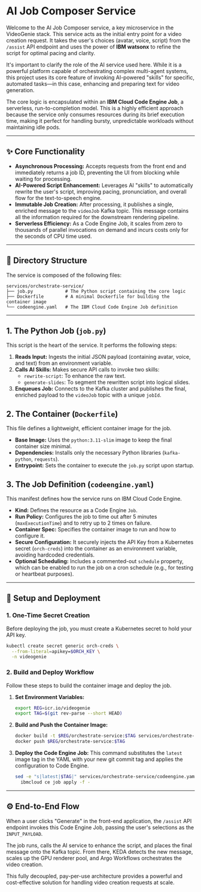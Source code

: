 # AI Job Composer Service

Welcome to the AI Job Composer service, a key microservice in the VideoGenie stack. This service acts as the initial entry point for a video creation request. It takes the user's choices (avatar, voice, script) from the `/assist` API endpoint and uses the power of **IBM watsonx** to refine the script for optimal pacing and clarity.

It's important to clarify the role of the AI service used here. While it is a powerful platform capable of orchestrating complex multi-agent systems, this project uses its core feature of invoking AI-powered "skills" for specific, automated tasks—in this case, enhancing and preparing text for video generation.

The core logic is encapsulated within an **IBM Cloud Code Engine Job**, a serverless, run-to-completion model. This is a highly efficient approach because the service only consumes resources during its brief execution time, making it perfect for handling bursty, unpredictable workloads without maintaining idle pods.

-----

## ✨ Core Functionality

  * **Asynchronous Processing:** Accepts requests from the front end and immediately returns a job ID, preventing the UI from blocking while waiting for processing.
  * **AI-Powered Script Enhancement:** Leverages AI "skills" to automatically rewrite the user's script, improving pacing, pronunciation, and overall flow for the text-to-speech engine.
  * **Immutable Job Creation:** After processing, it publishes a single, enriched message to the `videoJob` Kafka topic. This message contains all the information required for the downstream rendering pipeline.
  * **Serverless Efficiency:** As a Code Engine Job, it scales from zero to thousands of parallel invocations on demand and incurs costs only for the seconds of CPU time used.

-----

## 📁 Directory Structure

The service is composed of the following files:

```text
services/orchestrate-service/
├── job.py            # The Python script containing the core logic
├── Dockerfile        # A minimal Dockerfile for building the container image
└── codeengine.yaml   # The IBM Cloud Code Engine Job definition
```

-----

## 1\. The Python Job (`job.py`)

This script is the heart of the service. It performs the following steps:

1.  **Reads Input:** Ingests the initial JSON payload (containing avatar, voice, and text) from an environment variable.
2.  **Calls AI Skills:** Makes secure API calls to invoke two skills:
      * `rewrite-script`: To enhance the raw text.
      * `generate-slides`: To segment the rewritten script into logical slides.
3.  **Enqueues Job:** Connects to the Kafka cluster and publishes the final, enriched payload to the `videoJob` topic with a unique `jobId`.

## 2\. The Container (`Dockerfile`)

This file defines a lightweight, efficient container image for the job.

  * **Base Image:** Uses the `python:3.11-slim` image to keep the final container size minimal.
  * **Dependencies:** Installs only the necessary Python libraries (`kafka-python`, `requests`).
  * **Entrypoint:** Sets the container to execute the `job.py` script upon startup.

## 3\. The Job Definition (`codeengine.yaml`)

This manifest defines how the service runs on IBM Cloud Code Engine.

  * **Kind:** Defines the resource as a Code Engine `Job`.
  * **Run Policy:** Configures the job to time out after 5 minutes (`maxExecutionTime`) and to retry up to 2 times on failure.
  * **Container Spec:** Specifies the container image to run and how to configure it.
  * **Secure Configuration:** It securely injects the API Key from a Kubernetes secret (`orch-creds`) into the container as an environment variable, avoiding hardcoded credentials.
  * **Optional Scheduling:** Includes a commented-out `schedule` property, which can be enabled to run the job on a cron schedule (e.g., for testing or heartbeat purposes).

-----

## 🚀 Setup and Deployment

### **1. One-Time Secret Creation**

Before deploying the job, you must create a Kubernetes secret to hold your API key.

```bash
kubectl create secret generic orch-creds \
  --from-literal=apikey=$ORCH_KEY \
  -n videogenie
```

### **2. Build and Deploy Workflow**

Follow these steps to build the container image and deploy the job.

1.  **Set Environment Variables:**

    ```bash
    export REG=icr.io/videogenie
    export TAG=$(git rev-parse --short HEAD)
    ```

2.  **Build and Push the Container Image:**

    ```bash
    docker build -t $REG/orchestrate-service:$TAG services/orchestrate-service
    docker push $REG/orchestrate-service:$TAG
    ```

3.  **Deploy the Code Engine Job:**
    This command substitutes the `latest` image tag in the YAML with your new git commit tag and applies the configuration to Code Engine.

    ```bash
    sed -e "s|latest|$TAG|" services/orchestrate-service/codeengine.yaml | \
      ibmcloud ce job apply -f -
    ```

-----

## ⚙️ End-to-End Flow

When a user clicks "Generate" in the front-end application, the `/assist` API endpoint invokes this Code Engine Job, passing the user's selections as the `INPUT_PAYLOAD`.

The job runs, calls the AI service to enhance the script, and places the final message onto the Kafka topic. From there, KEDA detects the new message, scales up the GPU renderer pool, and Argo Workflows orchestrates the video creation.

This fully decoupled, pay-per-use architecture provides a powerful and cost-effective solution for handling video creation requests at scale.